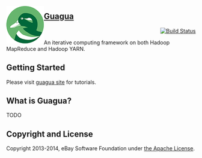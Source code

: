 [<img src="images/guagua_duck_100.png" alt="Guagua" align="left">](http://shifu.ml/docs/stable/guide/guagua/)<div align="left"><h2>[Guagua](http://shifu.ml/docs/stable/guide/guagua/)</H2></div><div align="right"> [![Build Status](https://travis-ci.org/ShifuML/guagua.svg?branch=master)](https://travis-ci.org/ShifuML/guagua)</div>

An iterative computing framework on both Hadoop MapReduce and Hadoop YARN.

## Getting Started

Please visit [guagua site](http://shifu.ml/docs/stable/guide/guagua/) for tutorials.

## What is Guagua?
TODO

## Copyright and License

Copyright 2013-2014, eBay Software Foundation under [the Apache License](LICENSE.txt).
